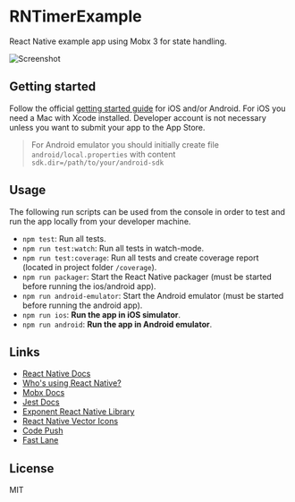 # RNTimerExample

React Native example app using Mobx 3 for state handling.

![Screenshot](https://raw.githubusercontent.com/winterbe/RNTimerExample/master/screenshot.png)

## Getting started

Follow the official [getting started guide](https://facebook.github.io/react-native/docs/getting-started.html) for iOS and/or Android. For iOS you need a Mac with Xcode installed. Developer account is not necessary unless you want to submit your app to the App Store. 

> For Android emulator you should initially create file `android/local.properties` with content `sdk.dir=/path/to/your/android-sdk`

## Usage

The following run scripts can be used from the console in order to test and run the app locally from your developer machine.

- `npm test`: Run all tests.
- `npm run test:watch`: Run all tests in watch-mode.
- `npm run test:coverage`: Run all tests and create coverage report (located in project folder `/coverage`).
- `npm run packager`: Start the React Native packager (must be started before running the ios/android app).
- `npm run android-emulator`: Start the Android emulator (must be started before running the android app).
- `npm run ios`: **Run the app in iOS simulator**.
- `npm run android`: **Run the app in Android emulator**.

## Links

- [React Native Docs](https://facebook.github.io/react-native/docs/getting-started.html)
- [Who's using React Native?](https://facebook.github.io/react-native/showcase.html)
- [Mobx Docs](https://mobx.js.org/)
- [Jest Docs](https://facebook.github.io/jest/docs/tutorial-react-native.html)
- [Exponent React Native Library](https://getexponent.com/)
- [React Native Vector Icons](https://github.com/oblador/react-native-vector-icons)
- [Code Push](https://microsoft.github.io/code-push/)
- [Fast Lane](https://fastlane.tools/)

## License

MIT
